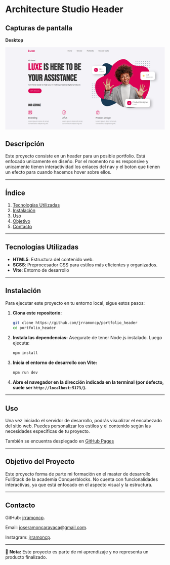 # Architecture Studio Header

## Capturas de pantalla

**Desktop**

![Captura de pantalla del proyecto](/public/img/screenshoots/screenshoot.png)



## Descripción

Este proyecto consiste en un header para un posible portfolio. Está enfocado unicamente en diseño. Por el momento no es responsive y unicamente tienen interactividad los enlaces del nav y el boton que tienen un efecto para cuando hacemos hover sobre ellos. 

---

## Índice

1. [Tecnologías Utilizadas](#tecnologías-utilizadas)
2. [Instalación](#instalación)
3. [Uso](#uso)
4. [Objetivo](#cobjetivo)
5. [Contacto](#contacto)

---

## Tecnologías Utilizadas

- **HTML5**: Estructura del contenido web.
- **SCSS**: Preprocesador CSS para estilos más eficientes y organizados.
- **Vite**: Entorno de desarrollo

---
## Instalación

Para ejecutar este proyecto en tu entorno local, sigue estos pasos:

1. **Clona este repositorio:**
   ```sh
   git clone https://github.com/jrramoncp/portfolio_header
   cd portfolio_header
   ```

2. **Instala las dependencias:**
Asegurate de tener Node.js instalado. Luego ejecuta:
   ```sh
   npm install
   ```

3. **Inicia el entorno de desarrollo con Vite:**
   ```sh
   npm run dev
   ```

4. **Abre el navegador en la dirección indicada en la terminal (por defecto, suele ser `http://localhost:5173/`).**

---

## Uso

Una vez iniciado el servidor de desarrollo, podrás visualizar el encabezado del sitio web. Puedes personalizar los estilos y el contenido según las necesidades específicas de tu proyecto.

También se encuentra desplegado en [GitHub Pages](https://jrramoncp.github.io/portfolio_header/)

---

## Objetivo del Proyecto

Este proyecto forma de parte mi formación en el master de desarrollo FullStack de la academia Conquerblocks. No cuenta con funcionalidades interactivas, ya que está enfocado en el aspecto visual y la estructura. 

--- 

## Contacto

GitHub: [jrramoncp](https://github.com/jrramoncp).

Email: joseramoncaravaca@gmail.com.

Instagram: [jrramoncp](https://www.instagram.com/jrramoncp).


---

📌 **Nota:** Este proyecto es parte de mi aprendizaje y no representa un producto finalizado.